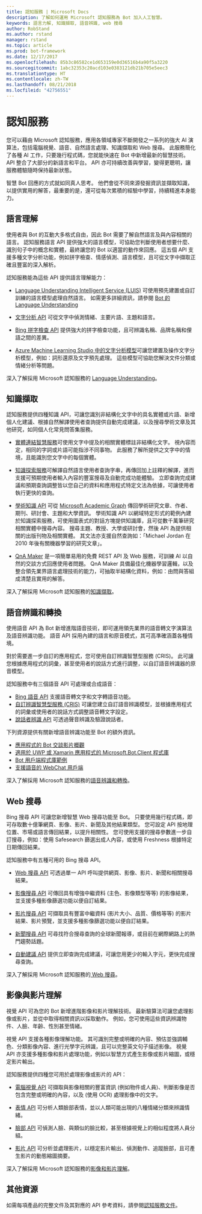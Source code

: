 ```yaml
---
title: 認知服務 | Microsoft Docs
description: 了解如何運用 Microsoft 認知服務為 Bot 加入人工智慧。
keywords: 語言力解, 知識擷取, 語音辨識, web 搜尋
author: RobStand
ms.author: rstand
manager: rstand
ms.topic: article
ms.prod: bot-framework
ms.date: 12/17/2017
ms.openlocfilehash: 85b3c86582ce1d653159e0d36516b4a90f5a3220
ms.sourcegitcommit: 1abc32353c20acd103e0383121db21b705e5eec3
ms.translationtype: HT
ms.contentlocale: zh-TW
ms.lasthandoff: 08/21/2018
ms.locfileid: "42756551"
---
```

# <a name="cognitive-services"></a>認知服務

您可以藉由 Microsoft 認知服務，應用各領域專家不斷開發之一系列的強大 AI 演算法，包括電腦視覺、語音、自然語言處理、知識擷取和 Web 搜尋。 此服務簡化了各種 AI 工作，只要幾行程式碼，您就能快速在 Bot 中新增最新的智慧技術。 API 整合了大部分的新語言和平台。 API 亦可持續改善與學習，變得更聰明，讓服務體驗隨時保持最新狀態。 

智慧 Bot 回應的方式就如同真人思考。 他們會從不同來源發掘資訊並擷取知識，以提供實用的解答，最重要的是，還可從每次累積的經驗中學習，持續精進本身能力。 

## <a name="language-understanding"></a>語言理解

使用者與 Bot 的互動大多格式自由，因此 Bot 需要了解自然語言及與內容相關的語言。 認知服務語言 API 提供強大的語言模型，可協助您判斷使用者想要什麼、識別句子中的概念和實體，最終讓您的 Bot 以適當的動作來回應。 這五個 API 支援多種文字分析功能，例如拼字檢查、情感偵測、語言模型，且可從文字中擷取正確且豐富的深入解析。 

認知服務能為這些 API 提供語言理解能力：

- <a href="https://www.microsoft.com/cognitive-services/en-us/language-understanding-intelligent-service-luis" target="_blank">Language Understanding Intelligent Service (LUIS)</a> 可使用預先建置或自訂訓練的語言模型處理自然語言。 如需更多詳細資訊，請參閱 [Bot 的 Language Understanding](v4sdk/bot-builder-concept-luis.md)

- <a href="https://www.microsoft.com/cognitive-services/en-us/text-analytics-api" target="_blank">文字分析 API</a> 可從文字中偵測情緒、主要片語、主題和語言。

- <a href="https://www.microsoft.com/cognitive-services/en-us/bing-spell-check-api" target="_blank">Bing 拼字檢查 API</a> 提供強大的拼字檢查功能，且可辨識名稱、品牌名稱和俚語之間的差異。

- <a href="https://docs.microsoft.com/en-us/azure/machine-learning/studio/text-analytics-module-tutorial" target ="_blank">Azure Machine Learning Studio 中的文字分析模型</a>可讓您建置及操作文字分析模型，例如：詞形還原及文字預先處理。 這些模型可協助您解決文件分類或情緒分析等問題。

深入了解採用 Microsoft 認知服務的 [Language Understanding][language]。

## <a name="knowledge-extraction"></a>知識擷取

認知服務提供四種知識 API，可讓您識別非結構化文字中的具名實體或片語、新增個人化建議、根據自然解譯使用者查詢提供自動完成建議，以及搜尋學術文章及其他研究，如同個人化常見問答集服務。

- <a href="https://www.microsoft.com/cognitive-services/en-us/entity-linking-intelligence-service" target="_blank">實體連結智慧服務</a>可使用文字中提及的相關實體標註非結構化文字。 視內容而定，相同的字詞或片語可能指涉不同事物。 此服務了解所提供之文字中的情境，且能識別您文字中的每個實體。    

- <a href="https://www.microsoft.com/cognitive-services/en-us/knowledge-exploration-service" target="_blank">知識探索服務</a>可解譯自然語言使用者查詢字串，再傳回加上註釋的解譯，進而支援可預期使用者輸入內容的豐富搜尋及自動完成功能體驗。 立即查詢完成建議和預期查詢調整皆以您自己的資料和應用程式特定文法為依據，可讓使用者執行更快的查詢。    

- <a href="https://www.microsoft.com/cognitive-services/en-us/academic-knowledge-api" target="_blank">學術知識 API</a> 可從 <a href="https://www.microsoft.com/en-us/research/project/microsoft-academic-graph/" target="_blank">Microsoft Academic Graph</a> 傳回學術研究文章、作者、期刊、研討會、主題和大學資訊。 學術知識 API 以網域特定形式的範例內建於知識探索服務，可使用圖表式的對話方塊提供知識庫，且可從數千萬筆研究相關實體中搜尋內容。 搜尋主題、教授、大學或研討會，然後 API 為提供相關的出版刊物及相關實體。 其文法亦支援自然查詢如：「Michael Jordan 在 2010 年後有關機器學習的研究文章」。

- <a href="https://qnamaker.ai" target="_blank">QnA Maker</a> 是一項簡單易用的免費 REST API 及 Web 服務，可訓練 AI 以自然的交談方式回應使用者問題。 QnA Maker 具備最佳化機器學習邏輯，以及整合領先業界語言處理技術的能力，可抽取半結構化資料，例如：由問與答組成清楚且實用的解答。

深入了解採用 Microsoft 認知服務的[知識擷取][knowledge]。

## <a name="speech-recognition-and-conversion"></a>語音辨識和轉換

使用語音 API 為 Bot 新增進階語音技術，即可運用領先業界的語音轉文字演算法及語音辨識功能。 語音 API 採用內建的語言和原音模式，其可高準確涵蓋各種情境。 

對於需要進一步自訂的應用程式，您可使用自訂辨識智慧型服務 (CRIS)。 此可讓您根據應用程式的詞彙，甚至使用者的說話方式進行調整，以自訂語音辨識器的原音模型。

認知服務中有三個語音 API 可處理或合成語音：

- <a href="https://www.microsoft.com/cognitive-services/en-us/speech-api" target="_blank">Bing 語音 API</a> 支援語音轉文字和文字轉語音功能。
- <a href="https://www.microsoft.com/cognitive-services/en-us/custom-recognition-intelligent-service-cris" target="_blank">自訂辨識智慧型服務 (CRIS)</a> 可讓您建立自訂語音辨識模型，並根據應用程式的詞彙或使用者的說話方式調整語音轉文字設定。
- <a href="https://www.microsoft.com/cognitive-services/en-us/speaker-recognition-api" target="_blank">說話者辨識 API</a> 可透過聲音辨識及驗證說話者。

下列資源提供有關新增語音辨識功能至 Bot 的額外資訊。

* [應用程式的 Bot 交談影片概觀](https://channel9.msdn.com/events/Build/2017/P4114)
* [適用於 UWP 或 Xamarin 應用程式的 Microsoft.Bot.Client 程式庫](https://aka.ms/BotClient)
* [Bot 用戶端程式庫範例](https://aka.ms/BotClientSample)
* [支援語音的 WebChat 用戶端](https://aka.ms/BFWebChat)

深入了解採用 Microsoft 認知服務的[語音辨識和轉換][speech]。

## <a name="web-search"></a>Web 搜尋

Bing 搜尋 API 可讓您新增智慧 Web 搜尋功能至 Bot。 只要使用幾行程式碼，即可存取數十億筆網頁、影像、影片、新聞及其他結果類型。 您可設定 API 按地理位置、市場或語言傳回結果，以提升相關性。 您可使用支援的搜尋參數進一步自訂搜尋，例如：使用 Safesearch 篩選出成人內容，或使用 Freshness 根據特定日期傳回結果。

認知服務中有五種可用的 Bing 搜尋 API。

- <a href="https://www.microsoft.com/cognitive-services/en-us/bing-web-search-api" target="_blank">Web 搜尋 API</a> 可透過單一 API 呼叫提供網頁、影像、影片、新聞和相關搜尋結果。

- <a href="https://www.microsoft.com/cognitive-services/en-us/bing-image-search-api" target="_blank">影像搜尋 API</a> 可傳回具有增強中繼資料 (主色、影像類型等等) 的影像結果，並支援多種影像篩選功能以便自訂結果。

- <a href="https://www.microsoft.com/cognitive-services/en-us/bing-video-search-api" target="_blank">影片搜尋 API</a> 可擷取具有豐富中繼資料 (影片大小、品質、價格等等) 的影片結果、影片預覽，並支援多種影像篩選功能以便自訂結果。

- <a href="https://www.microsoft.com/cognitive-services/en-us/bing-news-search-api" target="_blank">新聞搜尋 API</a> 可尋找符合搜尋查詢的全球新聞報導，或目前在網際網路上的熱門趨勢話題。

- <a href="https://www.microsoft.com/cognitive-services/en-us/bing-autosuggest-api" target="_blank">自動建議 API</a> 提供立即查詢完成建議，可讓您用更少的輸入字元，更快完成搜尋查詢。 

深入了解採用 Microsoft 認知服務的[ Web 搜尋][search]。

## <a name="image-and-video-understanding"></a>影像與影片理解

視覺 API 可為您的 Bot 新增進階影像和影片理解技術。 最新驗算法可讓您處理影像或影片，並從中取得相關資訊以採取動作。 例如，您可使用這些資訊辨識物件、人臉、年齡、性別甚至情緒。 

視覺 API 支援各種影像理解功能。 其可識別完整或明確的內容、預估並強調輔色、分類影像內容、進行光學字元辨識，且可以完整英文句子描述影像。 視覺 API 亦支援多種影像和影片處理功能，例如以智慧方式產生影像或影片縮圖，或穩定影片輸出。

認知服務提供四種您可用於處理影像或影片的 API：

- <a href="https://www.microsoft.com/cognitive-services/en-us/computer-vision-api" target="_blank">電腦視覺 API</a> 可擷取與影像相關的豐富資訊 (例如物件或人員)、判斷影像是否包含完整或明確的內容，以及 (使用 OCR) 處理影像中的文字。

- <a href="https://www.microsoft.com/cognitive-services/en-us/emotion-api" target="_blank">表情 API</a> 可分析人類臉部表情，並以人類可能出現的八種情緒分類來辨識情緒。

- <a href="https://www.microsoft.com/cognitive-services/en-us/face-api" target="_blank">臉部 API</a> 可偵測人臉、與類似的臉比較，甚至根據視覺上的相似程度將人員分組。

- <a href="https://www.microsoft.com/cognitive-services/en-us/video-api" target="_blank">影片 API</a> 可分析並處理影片，以穩定影片輸出、偵測動作、追蹤臉部，且可產生影片的動態縮圖摘要。

深入了解採用 Microsoft 認知服務的[影像和影片理解][vision]。

## <a name="additional-resources"></a>其他資源

如需每項產品的完整文件及其對應的 API 參考資料，請參閱<a href="https://docs.microsoft.com/azure/cognitive-services" target="_blank">認知服務文件</a>。

[language]: https://docs.microsoft.com/en-us/azure/cognitive-services/luis/home
[search]: https://docs.microsoft.com/en-us/azure/cognitive-services/bing-web-search/search-the-web
[vision]: https://docs.microsoft.com/en-us/azure/cognitive-services/computer-vision/home
[knowledge]: https://docs.microsoft.com/en-us/azure/cognitive-services/kes/overview
[speech]: https://docs.microsoft.com/en-us/azure/cognitive-services/speech/home
[location]: https://docs.microsoft.com/en-us/azure/cognitive-services/
